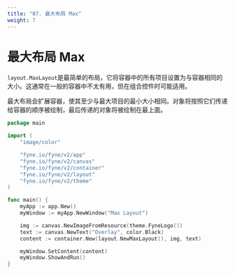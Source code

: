 ```yaml
---
title: "07. 最大布局 Max"
weight: 7
---
```


# 最大布局 Max

`layout.MaxLayout`是最简单的布局，它将容器中的所有项目设置为与容器相同的大小。这通常在一般的容器中不太有用，但在组合控件时可能适用。

最大布局会扩展容器，使其至少与最大项目的最小大小相同。对象将按照它们传递给容器的顺序被绘制，最后传递的对象将被绘制在最上面。

```go
package main

import (
	"image/color"

	"fyne.io/fyne/v2/app"
	"fyne.io/fyne/v2/canvas"
	"fyne.io/fyne/v2/container"
	"fyne.io/fyne/v2/layout"
	"fyne.io/fyne/v2/theme"
)

func main() {
	myApp := app.New()
	myWindow := myApp.NewWindow("Max Layout")

	img := canvas.NewImageFromResource(theme.FyneLogo())
	text := canvas.NewText("Overlay", color.Black)
	content := container.New(layout.NewMaxLayout(), img, text)

	myWindow.SetContent(content)
	myWindow.ShowAndRun()
}
```

